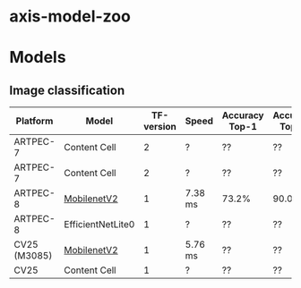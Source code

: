 # axis-model-zoo

# Models

## Image classification


| Platform  | Model | TF-version | Speed | Accuracy Top-1 | Accuracy Top-5 |
| ------------- | ------------- | ------------- | ------------- | ------------ | ------------ |
| ARTPEC-7  | Content Cell  | 2  | ?  | ??  | ??  |
| ARTPEC-7  | Content Cell  | 2  | ?  | ??  | ??  |
| ARTPEC-8  | [MobilenetV2](https://raw.githubusercontent.com/google-coral/test_data/master/mobilenet_v2_1.0_224_quant.tflite)  | 1  | 7.38 ms  | 73.2% | 90.0% |
| ARTPEC-8  | EfficientNetLite0    | 1  | ?  | ??  | ??  |
| CV25 (M3085) | [MobilenetV2](https://acap-ml-model-storage.s3.amazonaws.com/mobilenetv2_cavalry.bin)   | 1  | 5.76 ms  | ??  | ??  |
| CV25  | Content Cell  | 1  | ?  | ??  | ??  |

